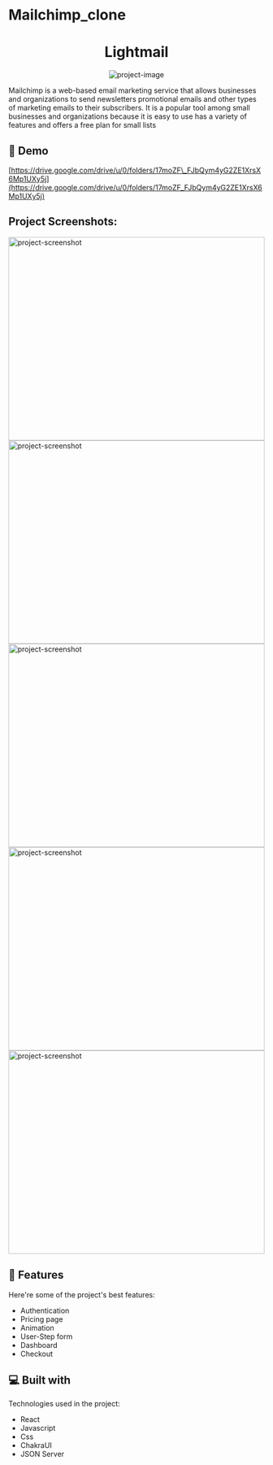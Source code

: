 # Mailchimp_clone

<h1 align="center" id="title">Lightmail</h1>

<p align="center"><img src="https://socialify.git.ci/vishal-git9/Mailchimp_clone/image?language=1&amp;owner=1&amp;name=1&amp;stargazers=1&amp;theme=Light" alt="project-image"></p>

<p id="description">Mailchimp is a web-based email marketing service that allows businesses and organizations to send newsletters promotional emails and other types of marketing emails to their subscribers. It is a popular tool among small businesses and organizations because it is easy to use has a variety of features and offers a free plan for small lists</p>

<h2>🚀 Demo</h2>

[https://drive.google.com/drive/u/0/folders/17moZF\_FJbQym4yG2ZE1XrsX6Mp1UXy5j](https://drive.google.com/drive/u/0/folders/17moZF_FJbQym4yG2ZE1XrsX6Mp1UXy5j)

<h2>Project Screenshots:</h2>

<img src="https://i.ibb.co/VwWJ3Gn/Screenshot-235.png" alt="project-screenshot" width="100%" height="400/">

<img src="https://i.ibb.co/kM77mB0/Screenshot-236.png" alt="project-screenshot" width="100%" height="400/">

<img src="https://i.ibb.co/jT6kjDf/Screenshot-237.png" alt="project-screenshot" width="100%" height="400/">

<img src="https://i.ibb.co/smCtGBT/Screenshot-238.png" alt="project-screenshot" width="100%" height="400/">

<img src="https://i.ibb.co/HK7JyL7/Screenshot-239.png" alt="project-screenshot" width="100%" height="400/">

  
  
<h2>🧐 Features</h2>

Here're some of the project's best features:

*   Authentication
*   Pricing page
*   Animation
*   User-Step form
*   Dashboard
*   Checkout

  
  
<h2>💻 Built with</h2>

Technologies used in the project:

*   React
*   Javascript
*   Css
*   ChakraUI
*   JSON Server
